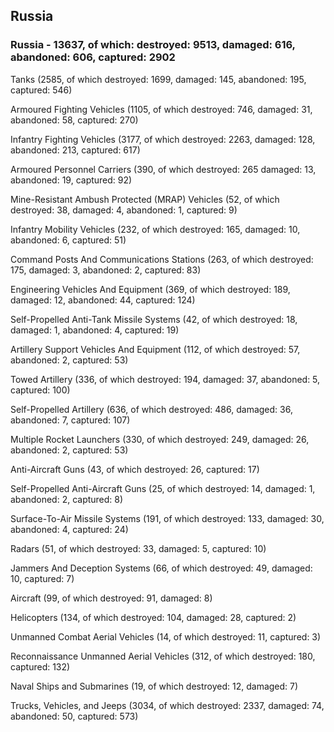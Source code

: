 
 
 ## Russia
 
 ### Russia - 13637, of which: destroyed: 9513, damaged: 616, abandoned: 606, captured: 2902

 

 

 Tanks (2585, of which destroyed: 1699, damaged: 145, abandoned: 195, captured: 546)

 Armoured Fighting Vehicles (1105, of which destroyed: 746, damaged: 31, abandoned: 58, captured: 270)

 Infantry Fighting Vehicles (3177, of which destroyed: 2263, damaged: 128, abandoned: 213, captured: 617)

 Armoured Personnel Carriers (390, of which destroyed: 265 damaged: 13, abandoned: 19, captured: 92)

 Mine-Resistant Ambush Protected (MRAP) Vehicles (52, of which destroyed: 38, damaged: 4, abandoned: 1, captured: 9)

 Infantry Mobility Vehicles (232, of which destroyed: 165, damaged: 10, abandoned: 6, captured: 51)

 Command Posts And Communications Stations (263, of which destroyed: 175, damaged: 3, abandoned: 2, captured: 83)

 Engineering Vehicles And Equipment (369, of which destroyed: 189, damaged: 12, abandoned: 44, captured: 124)

 Self-Propelled Anti-Tank Missile Systems (42, of which destroyed: 18, damaged: 1, abandoned: 4, captured: 19)

 Artillery Support Vehicles And Equipment (112, of which destroyed: 57, abandoned: 2, captured: 53)

 Towed Artillery (336, of which destroyed: 194, damaged: 37, abandoned: 5, captured: 100)

 Self-Propelled Artillery (636, of which destroyed: 486, damaged: 36, abandoned: 7, captured: 107)

 Multiple Rocket Launchers (330, of which destroyed: 249, damaged: 26, abandoned: 2, captured: 53)

 Anti-Aircraft Guns (43, of which destroyed: 26, captured: 17)

 Self-Propelled Anti-Aircraft Guns (25, of which destroyed: 14, damaged: 1, abandoned: 2, captured: 8)

 Surface-To-Air Missile Systems (191, of which destroyed: 133, damaged: 30, abandoned: 4, captured: 24)

 Radars (51, of which destroyed: 33, damaged: 5, captured: 10)

 Jammers And Deception Systems (66, of which destroyed: 49, damaged: 10, captured: 7)

 Aircraft (99, of which destroyed: 91, damaged: 8)

 Helicopters (134, of which destroyed: 104, damaged: 28, captured: 2)

 Unmanned Combat Aerial Vehicles (14, of which destroyed: 11, captured: 3)

 Reconnaissance Unmanned Aerial Vehicles (312, of which destroyed: 180, captured: 132)

 Naval Ships and Submarines (19, of which destroyed: 12, damaged: 7)

 Trucks, Vehicles, and Jeeps (3034, of which destroyed: 2337, damaged: 74, abandoned: 50, captured: 573)

